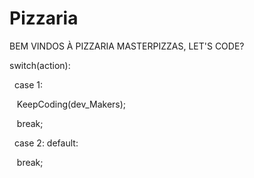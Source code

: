 # Pizzaria

<p>BEM VINDOS À PIZZARIA MASTERPIZZAS, LET'S CODE?</p>

<p>switch(action):</p>
 <p>&nbsp; case 1:</p>
 <p>&nbsp;&nbsp; KeepCoding(dev_Makers);</p>
 <p>&nbsp;&nbsp; break;</p>
 <p>&nbsp; case 2: default:</p>
 <p>&nbsp;&nbsp; break;</p>
